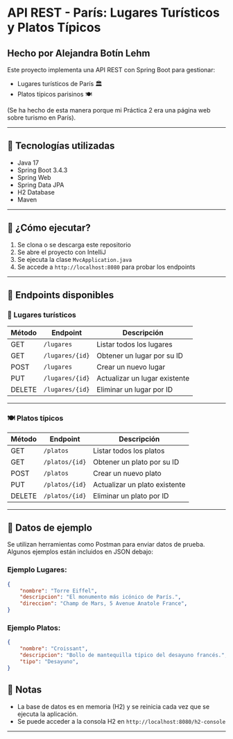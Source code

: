 # API REST - París: Lugares Turísticos y Platos Típicos 
## Hecho por Alejandra Botín Lehm

Este proyecto implementa una API REST con Spring Boot para gestionar:
- Lugares turísticos de París 🏛️
- Platos típicos parisinos 🍽️

(Se ha hecho de esta manera porque mi Práctica 2 era una página web sobre turismo en París).

---

## 🔧 Tecnologías utilizadas

- Java 17
- Spring Boot 3.4.3
- Spring Web
- Spring Data JPA
- H2 Database
- Maven

---

## 🚀 ¿Cómo ejecutar?

1. Se clona o se descarga este repositorio
2. Se abre el proyecto con IntelliJ
3. Se ejecuta la clase `MvcApplication.java`
4. Se accede a `http://localhost:8080` para probar los endpoints

---

## 📂 Endpoints disponibles

### 📍 Lugares turísticos

| Método | Endpoint             | Descripción                       |
|--------|----------------------|-----------------------------------|
| GET    | `/lugares`           | Listar todos los lugares          |
| GET    | `/lugares/{id}`      | Obtener un lugar por su ID        |
| POST   | `/lugares`           | Crear un nuevo lugar              |
| PUT    | `/lugares/{id}`      | Actualizar un lugar existente     |
| DELETE | `/lugares/{id}`      | Eliminar un lugar por ID          |

---

### 🍽️ Platos típicos

| Método | Endpoint             | Descripción                       |
|--------|----------------------|-----------------------------------|
| GET    | `/platos`            | Listar todos los platos           |
| GET    | `/platos/{id}`       | Obtener un plato por su ID        |
| POST   | `/platos`            | Crear un nuevo plato              |
| PUT    | `/platos/{id}`       | Actualizar un plato existente     |
| DELETE | `/platos/{id}`       | Eliminar un plato por ID          |

---

## 🧪 Datos de ejemplo


Se utilizan herramientas como Postman para enviar datos de prueba. Algunos ejemplos están incluidos en JSON debajo:

### Ejemplo Lugares:
```json
{
    "nombre": "Torre Eiffel",
    "descripcion": "El monumento más icónico de París.",
    "direccion": "Champ de Mars, 5 Avenue Anatole France",
}
```
### Ejemplo Platos:
```json
{
    "nombre": "Croissant",
    "descripcion": "Bollo de mantequilla típico del desayuno francés.",
    "tipo": "Desayuno",
}
```
## 📌 Notas

- La base de datos es en memoria (H2) y se reinicia cada vez que se ejecuta la aplicación.
- Se puede acceder a la consola H2 en `http://localhost:8080/h2-console`

---

